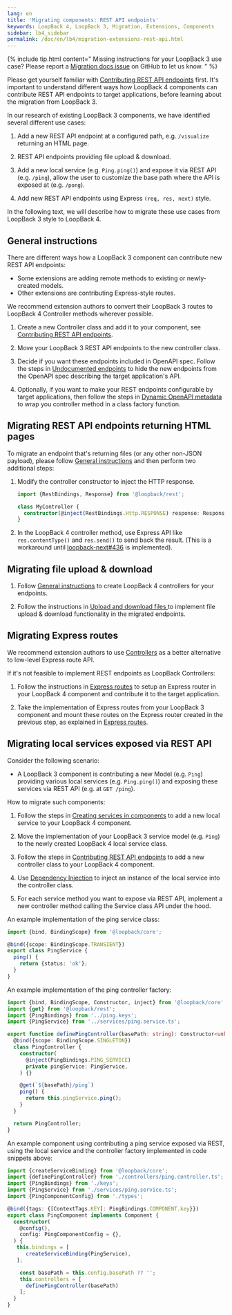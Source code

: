 ```yaml
---
lang: en
title: 'Migrating components: REST API endpoints'
keywords: LoopBack 4, LoopBack 3, Migration, Extensions, Components
sidebar: lb4_sidebar
permalink: /doc/en/lb4/migration-extensions-rest-api.html
---
```


{% include tip.html content="
Missing instructions for your LoopBack 3 use case? Please report a [Migration docs issue](https://github.com/strongloop/loopback-next/issues/new?labels=question,Migration,Docs&template=Migration_docs.md) on GitHub to let us know.
" %}

Please get yourself familiar with
[Contributing REST API endpoints](../../extending/rest-api.md) first. It's
important to understand different ways how LoopBack 4 components can contribute
REST API endpoints to target applications, before learning about the migration
from LoopBack 3.

In our research of existing LoopBack 3 components, we have identified several
different use cases:

1. Add a new REST API endpoint at a configured path, e.g. `/visualize` returning
   an HTML page.

2. REST API endpoints providing file upload & download.

3. Add a new local service (e.g. `Ping.ping()`) and expose it via REST API (e.g.
   `/ping`), allow the user to customize the base path where the API is exposed
   at (e.g. `/pong`).

4. Add new REST API endpoints using Express `(req, res, next)` style.

In the following text, we will describe how to migrate these use cases from
LoopBack 3 style to LoopBack 4.

## General instructions

There are different ways how a LoopBack 3 component can contribute new REST API
endpoints:

- Some extensions are adding remote methods to existing or newly-created models.
- Other extensions are contributing Express-style routes.

We recommend extension authors to convert their LoopBack 3 routes to LoopBack 4
Controller methods wherever possible.

1. Create a new Controller class and add it to your component, see
   [Contributing REST API endpoints](../../extending/rest-api.md#overview).

2. Move your LoopBack 3 REST API endpoints to the new controller class.

3. Decide if you want these endpoints included in OpenAPI spec. Follow the steps
   in
   [Undocumented endpoints](../../extending/rest-api.md#undocumented-endpoints)
   to hide the new endpoints from the OpenAPI spec describing the target
   application's API.

4. Optionally, if you want to make your REST endpoints configurable by target
   applications, then follow the steps in
   [Dynamic OpenAPI metadata](../../extending/rest-api.md#dynamic-openapi-metadata)
   to wrap you controller method in a class factory function.

## Migrating REST API endpoints returning HTML pages

To migrate an endpoint that's returning files (or any other non-JSON payload),
please follow [General instructions](#general-instructions) and then perform two
additional steps:

1. Modify the controller constructor to inject the HTTP response.

   ```ts
   import {RestBindings, Response} from '@loopback/rest';

   class MyController {
     constructor(@inject(RestBindings.Http.RESPONSE) response: Response) {}
   }
   ```

2. In the LoopBack 4 controller method, use Express API like `res.contentType()`
   and `res.send()` to send back the result. (This is a workaround until
   [loopback-next#436](https://github.com/strongloop/loopback-next/issues/436)
   is implemented).

## Migrating file upload & download

1. Follow [General instructions](#general-instructions) to create LoopBack 4
   controllers for your endpoints.

2. Follow the instructions in
   [Upload and download files ](../../File-upload-download.md) to implement file
   upload & download functionality in the migrated endpoints.

## Migrating Express routes

We recommend extension authors to use
[Controllers](https://loopback.io/doc/en/lb4/Controllers.html) as a better
alternative to low-level Express route API.

If it's not feasible to implement REST endpoints as LoopBack Controllers:

1. Follow the instructions in
   [Express routes](../../extending/rest-api.md#express-routes) to setup an
   Express router in your LoopBack 4 component and contribute it to the target
   application.

2. Take the implementation of Express routes from your LoopBack 3 component and
   mount these routes on the Express router created in the previous step, as
   explained in [Express routes](../../extending/rest-api.md#express-routes).

## Migrating local services exposed via REST API

Consider the following scenario:

- A LoopBack 3 component is contributing a new Model (e.g. `Ping`) providing
  various local services (e.g. `Ping.ping()`) and exposing these services via
  REST API (e.g. at `GET /ping`).

How to migrate such components:

1. Follow the steps in
   [Creating services in components](../../extending/services.md) to add a new
   local service to your LoopBack 4 component.

2. Move the implementation of your LoopBack 3 service model (e.g. `Ping`) to the
   newly created LoopBack 4 local service class.

3. Follow the steps in
   [Contributing REST API endpoints](../../extending/rest-api.md) to add a new
   controller class to your LoopBack 4 component.

4. Use [Dependency Injection](../../Dependency-injection.md) to inject an
   instance of the local service into the controller class.

5. For each service method you want to expose via REST API, implement a new
   controller method calling the Service class API under the hood.

An example implementation of the ping service class:

```ts
import {bind, BindingScope} from '@loopback/core';

@bind({scope: BindingScope.TRANSIENT})
export class PingService {
  ping() {
    return {status: 'ok'};
  }
}
```

An example implementation of the ping controller factory:

```ts
import {bind, BindingScope, Constructor, inject} from '@loopback/core';
import {get} from '@loopback/rest';
import {PingBindings} from '../ping.keys';
import {PingService} from '../services/ping.service.ts';

export function definePingController(basePath: string): Constructor<unknown> {
  @bind({scope: BindingScope.SINGLETON})
  class PingController {
    constructor(
      @inject(PingBindings.PING_SERVICE)
      private pingService: PingService,
    ) {}

    @get(`${basePath}/ping`)
    ping() {
      return this.pingService.ping();
    }
  }

  return PingController;
}
```

An example component using contributing a ping service exposed via REST, using
the local service and the controller factory implemented in code snippets above:

```ts
import {createServiceBinding} from '@loopback/core';
import {definePingController} from './controllers/ping.controller.ts';
import {PingBindings} from './keys';
import {PingService} from './services/ping.service.ts';
import {PingComponentConfig} from './types';

@bind({tags: {[ContextTags.KEY]: PingBindings.COMPONENT.key}})
export class PingComponent implements Component {
  constructor(
    @config(),
    config: PingComponentConfig = {},
  ) {
   this.bindings = [
      createServiceBinding(PingService),
   ];

    const basePath = this.config.basePath ?? '';
    this.controllers = [
      definePingController(basePath)
    ];
  }
}
```
